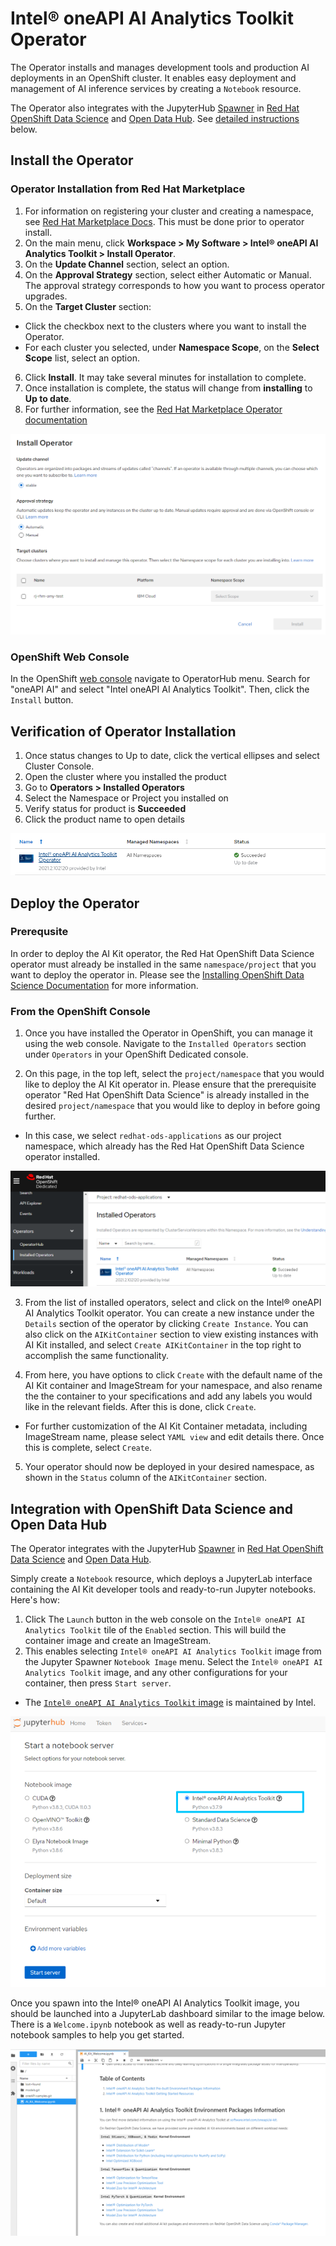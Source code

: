 # Intel® oneAPI AI Analytics Toolkit Operator
The Operator installs and manages development tools and production AI deployments in an OpenShift cluster. It enables easy deployment and management of AI inference services by creating a `Notebook` resource.

The Operator also integrates with the JupyterHub [Spawner](https://jupyterhub.readthedocs.io/en/stable/reference/spawners.html) in [Red Hat OpenShift Data Science](https://www.redhat.com/en/technologies/cloud-computing/openshift/openshift-data-science) and [Open Data Hub](https://opendatahub.io/docs.html). See [detailed instructions](#integration-with-openshift-data-science-and-open-data-hub) below. 

## Install the Operator

### Operator Installation from Red Hat Marketplace
1.	For information on registering your cluster and creating a namespace, see [Red Hat Marketplace Docs](https://marketplace.redhat.com/en-us/documentation/clusters). This must be done prior to operator install.
2.	On the main menu, click **Workspace > My Software > Intel® oneAPI AI Analytics Toolkit > Install Operator**.
3.	On the **Update Channel** section, select an option.
4.	On the **Approval Strategy** section, select either Automatic or Manual. The approval strategy corresponds to how you want to process operator upgrades.
5.	On the **Target Cluster** section:
-	Click the checkbox next to the clusters where you want to install the Operator.
-	For each cluster you selected, under **Namespace Scope**, on the **Select Scope** list, select an option. 
6.	Click **Install**. It may take several minutes for installation to complete. 
7.	Once installation is complete, the status will change from **installing** to **Up to date**.
8.	For further information, see the [Red Hat Marketplace Operator documentation](https://marketplace.redhat.com/en-us/documentation/operators)

![install](images/install.png)

### OpenShift Web Console
In the OpenShift [web console](https://docs.openshift.com/container-platform/4.7/web_console/web-console.html) navigate to OperatorHub menu. Search for "oneAPI AI" and select "Intel oneAPI AI Analytics Toolkit". Then, click the `Install` button.

## Verification of Operator Installation
1.	Once status changes to Up to date, click the vertical ellipses and select Cluster Console.
2.	Open the cluster where you installed the product
3.	Go to **Operators > Installed Operators**
4.	Select the Namespace or Project you installed on
5.	Verify status for product is **Succeeded**
6.	Click the product name to open details

![succeeded](images/rhods_succeeded.PNG)


## Deploy the Operator

### Prerequsite
In order to deploy the AI Kit operator, the Red Hat OpenShift Data Science operator must already be installed in the same `namespace/project` that you want to deploy the operator in. Please see the [Installing OpenShift Data Science Documentation](https://access.redhat.com/documentation/en-us/red_hat_openshift_data_science/1/html/installing_openshift_data_science/index) for more information.

### From the OpenShift Console
1. Once you have installed the Operator in OpenShift, you can manage it using the web console. Navigate to the `Installed Operators` section under `Operators` in your OpenShift Dedicated console.

2. On this page, in the top left, select the `project/namespace` that you would like to deploy the AI Kit operator in. Please ensure that the prerequisite operator "Red Hat OpenShift Data Science" is already installed in the desired `project/namespace` that you would like to deploy in before going further.

- In this case, we select `redhat-ods-applications` as our project namespace, which already has the Red Hat OpenShift Data Science operator installed.

![namespace](images/namespace.PNG)

3. From the list of installed operators, select and click on the Intel® oneAPI AI Analytics Toolkit operator. You can create a new instance under the `Details` section of the operator by clicking `Create Instance`. You can also click on the `AIKitContainer` section to view existing instances with AI Kit installed, and select `Create AIKitContainer` in the top right to accomplish the same functionality. 

4.  From here, you have options to click `Create` with the default name of the AI Kit container and ImageStream for your namespace, and also rename the the container to your specifications and add any labels you would like in the relevant fields. After this is done, click `Create`. 
- For further customization of the AI Kit Container metadata, including ImageStream name, please select `YAML view` and edit details there. Once this is complete, select `Create`. 

5. Your operator should now be deployed in your desired namespace, as shown in the `Status` column of the `AIKitContainer` section.


## Integration with OpenShift Data Science and Open Data Hub
The Operator integrates with the JupyterHub [Spawner](https://jupyterhub.readthedocs.io/en/stable/reference/spawners.html) in [Red Hat OpenShift Data Science](https://www.redhat.com/en/technologies/cloud-computing/openshift/openshift-data-science) and [Open Data Hub](https://opendatahub.io/docs.html).

Simply create a `Notebook` resource, which deploys a JupyterLab interface containing the AI Kit developer tools and ready-to-run Jupyter notebooks. Here's how:

1. Click The `Launch` button in the web console on the `Intel® oneAPI AI Analytics Toolkit` tile of the `Enabled` section. This will build the container image and create an ImageStream. 
2. This enables selecting `Intel® oneAPI AI Analytics Toolkit` image from the Jupyter Spawner `Notebook Image` menu. Select the `Intel® oneAPI AI Analytics Toolkit` image, and any other configurations for your container, then press `Start server`.
- The [`Intel® oneAPI AI Analytics Toolkit` image](https://github.com/intel-innersource/containers.orchestrators.kubernetes.operators.aikit-operator) is maintained by Intel.

![spawner](images/spawner.png)

Once you spawn into the Intel® oneAPI AI Analytics Toolkit image, you should be launched into a JupyterLab dashboard similar to the image below. There is a `Welcome.ipynb` notebook as well as ready-to-run Jupyter notebook samples to help you get started.

![dashboard](images/dashboard.png)

